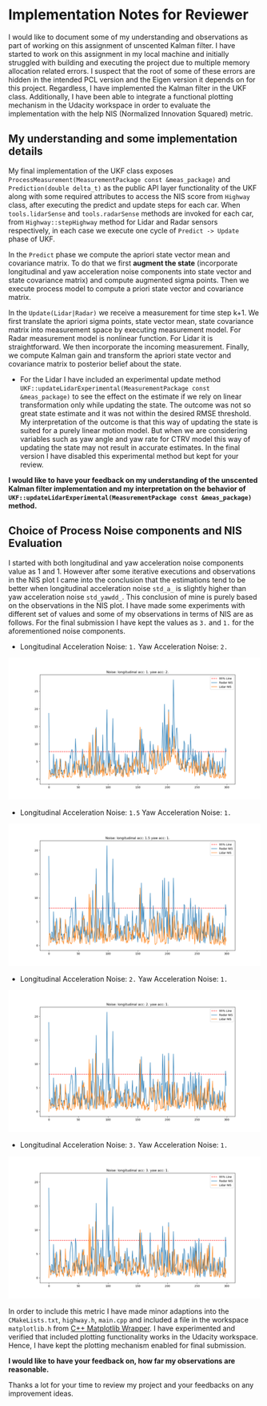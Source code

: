 # Implementation Notes for Reviewer

I would like to document some of my understanding and observations as part of working on this assignment of unscented Kalman filter. I have started to work on this assignment in my local machine and initially struggled with building and executing the project due to multiple memory allocation related errors. I suspect that the root of some of these errors are hidden in the intended PCL version and the Eigen version it depends on for this project. Regardless, I have implemented the Kalman filter in the UKF class. Additionally, I have been able to integrate a functional  plotting mechanism in the Udacity workspace in order to evaluate the implementation with the help NIS (Normalized Innovation Squared) metric.

## My understanding and some implementation details

My final implementation of the UKF class exposes `ProcessMeasurement(MeasurementPackage const &meas_package)` and `Prediction(double delta_t)` as the public API layer functionality of the UKF along with some required attributes to access the NIS score from `Highway` class, after executing the predict and update steps for each car. When `tools.lidarSense` and `tools.radarSense` methods are invoked for each car, from `Highway::stepHighway` method for Lidar and Radar sensors respectively, in each case we execute one cycle of `Predict -> Update` phase of UKF. 

In the `Predict` phase we compute the apriori state vector mean and covariance matrix. To do that we first **augment the state** (incorporate longitudinal and yaw acceleration noise components into state vector and state covariance matrix) and compute augmented sigma points. Then we execute process model to compute a priori state vector and covariance matrix.

In the `Update(Lidar|Radar)` we receive a measurement for time step k+1. We first translate the apriori sigma points, state vector mean, state covariance matrix into measurement space by executing measurement model. For Radar measurement model is nonlinear function. For Lidar it is straightforward. We then incorporate the incoming measurement. Finally, we compute Kalman gain and transform the apriori state vector and covariance matrix to posterior belief about the state.

- For the Lidar I have included an experimental update method `UKF::updateLidarExperimental(MeasurementPackage const &meas_package)` to see the effect on the estimate if we rely on linear transformation only while updating the state. The outcome was not so great state estimate and it was not within the desired RMSE threshold. My interpretation of the outcome is that this way of updating the state is suited for a purely linear motion model. But when we are considering variables such as yaw angle and yaw rate for CTRV model this way of updating the state may not result in accurate estimates. In the final version I have disabled this experimental method but kept for your review.

**I would like to have your feedback on my understanding of the unscented Kalman filter implementation and my interpretation on the behavior of `UKF::updateLidarExperimental(MeasurementPackage const &meas_package)` method.**

## Choice of Process Noise components and NIS Evaluation

I started with both longitudinal and yaw acceleration noise components value as 1 and 1. However after some iterative executions and observations in the NIS plot I came into the conclusion that the estimations tend to be better when longitudinal acceleration noise `std_a_` is slightly higher than yaw acceleration noise `std_yawdd_`. This conclusion of mine is purely based on the observations in the NIS plot. I have made some experiments with different set of values and some of my observations in terms of NIS are as follows. For the final submission I have kept the values as `3.` and `1.` for the aforementioned noise components.

- Longitudinal Acceleration Noise: `1.` Yaw Acceleration Noise: `2.`

<img src="./NIS_UKF_1_2.png" alt="Longitudinal Acceleration Noise: `1.` Yaw Acceleration Noise: `2.`">

- Longitudinal Acceleration Noise: `1.5` Yaw Acceleration Noise: `1.`

<img src="./NIS_UKF_1.5_1.png" alt="Longitudinal Acceleration Noise: `1.5` Yaw Acceleration Noise: `1.`">

- Longitudinal Acceleration Noise: `2.` Yaw Acceleration Noise: `1.`

<img src="./NIS_UKF_2_1.png" alt="Longitudinal Acceleration Noise: `2.` Yaw Acceleration Noise: `1.`">

- Longitudinal Acceleration Noise: `3.` Yaw Acceleration Noise: `1.`

<img src="./NIS_UKF_3_1.png" alt="Longitudinal Acceleration Noise: `3.` Yaw Acceleration Noise: `1.`">

In order to include this metric I have made minor adaptions into the `CMakeLists.txt`, `highway.h`, `main.cpp` and included a file in the workspace `matplotlib.h` from [C++ Matplotlib Wrapper](https://github.com/lava/matplotlib-cpp). I have experimented and verified that included plotting functionality works in the Udacity workspace. Hence, I have kept the plotting mechanism enabled for final submission.

**I would like to have your feedback on, how far my observations are reasonable.**

Thanks a lot for your time to review my project and your feedbacks on any improvement ideas.



